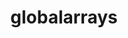 ---
title: "globalarrays"
layout: cache
categories: [package, v0.18.1]
meta: {"versions": ["5.8"], "compilers": ["gcc@=7.5.0"], "oss": ["ubuntu18.04"], "platforms": ["linux"], "targets": ["x86_64"], "stacks": ["e4s", "root"], "num_specs": 1, "num_specs_by_stack": {"e4s": 1, "root": 1}}
spec_details: [{"hash": "gw3qttcfpep4lhoypbcsos6l3pxgaxfc", "compiler": "gcc@=7.5.0", "versions": ["5.8"], "os": "ubuntu18.04", "platform": "linux", "target": "x86_64", "variants": ["armci=mpi-ts", "~scalapack"], "stacks": ["e4s", "root"], "size": "-", "tarball": "https://binaries.spack.io/releases/v0.18.1/build_cache/linux-ubuntu18.04-x86_64/gcc-7.5.0/globalarrays-5.8/linux-ubuntu18.04-x86_64-gcc-7.5.0-globalarrays-5.8-gw3qttcfpep4lhoypbcsos6l3pxgaxfc.spack"}]
---
